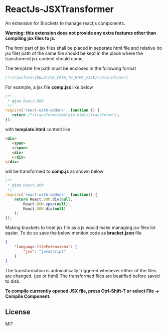 ReactJs-JSXTransformer
=====================

An extension for Brackets to manage reactjs components.

**Warning: this extension does not provide any extra features other than compiling jsx files to js.**

The html part of jsx files shall be placed in seperate html file and relative (to jsx file) path  of the same file should be
kept in the place where the transformed jsx content should come.

The template file path must be enclosed in the following format
```js
/*<transform>{RELATIVE_PATH_TO_HTML_FILE}</transform>*/
```

For example, a jsx file **comp.jsx** like below 

```js
/**
 * @jsx React.DOM
 */
require('react-with-addons', function () {
   return /*<transform>template.html</transform>*/;
}); 
```
with **template.html** content like 

```html
<div>
   <span> 
   </span>
   <div>
   </div>
</div>
```

will be transformed to **comp.js** as shown below

```js
/**
 * @jsx React.DOM
 */
require('react-with-addons', function() {
    return React.DOM.div(null,
        React.DOM.span(null),
        React.DOM.div(null)
    );
});
```

Making brackets to treat jsx file as a js would make managing jsx files lot easier. To do so save the below mention code as
**bracket.json** file

```json
{
    "language.fileExtensions": {
        "jsx": "javascript"
    }
}
```


The transformation is automatically triggered whenever either of the files are changed. (jsx or html)
The transformed files are beatified before saved to disk.

**To compile currrently opened JSX file, press Ctrl-Shift-T or select File -> Compile Component.**

License
----

MIT
